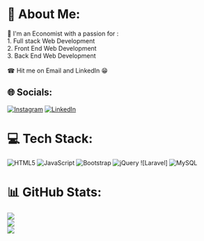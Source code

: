 # 💫 About Me:
📖 I'm an Economist with a passion for :<br>1. Full stack Web Development<br>2. Front End Web Development<br>3. Back End Web Development<br><br>☎ Hit me on Email and LinkedIn 😁<br>


## 🌐 Socials:
[![Instagram](https://img.shields.io/badge/Instagram-%23E4405F.svg?logo=Instagram&logoColor=white)](https://instagram.com/Marcoism_14) 
[![LinkedIn](https://img.shields.io/badge/LinkedIn-%230077B5.svg?logo=linkedin&logoColor=white)](https://www.linkedin.com/in/brian-marco-agustian-686a89134/)

# 💻 Tech Stack:
![HTML5](https://img.shields.io/badge/html5-%23E34F26.svg?style=for-the-badge&logo=html5&logoColor=white) ![JavaScript](https://img.shields.io/badge/javascript-%23323330.svg?style=for-the-badge&logo=javascript&logoColor=%23F7DF1E) ![Bootstrap](https://img.shields.io/badge/bootstrap-%23563D7C.svg?style=for-the-badge&logo=bootstrap&logoColor=white) ![jQuery](https://img.shields.io/badge/jquery-%230769AD.svg?style=for-the-badge&logo=jquery&logoColor=white) ![Laravel] ![MySQL](https://img.shields.io/badge/mysql-%2300f.svg?style=for-the-badge&logo=mysql&logoColor=white)
# 📊 GitHub Stats:
![](https://github-readme-stats.vercel.app/api?username=Brianmarco14&theme=blue-green&hide_border=false&include_all_commits=true&count_private=true)<br/>
![](https://github-readme-streak-stats.herokuapp.com/?user=Brianmarco14&theme=blue-green&hide_border=false)<br/>
![](https://github-readme-stats.vercel.app/api/top-langs/?username=Brianmarco14&theme=blue-green&hide_border=false&include_all_commits=true&count_private=true&layout=compact)




